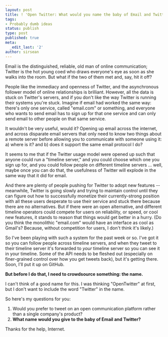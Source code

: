 ```yaml
---
layout: post
title: ! 'Open Twitter: What would you name the baby of Email and Twitter?'
tags:
- Probably dumb ideas
status: publish
type: post
published: true
meta:
  _edit_last: '2'
author: sirsean
---
```

Email is the distinguished, reliable, old man of online communication; Twitter is the hot young coed who draws everyone's eye as soon as she walks into the room. But what if the two of them met and, say, hit it off?

People like the immediacy and openness of Twitter, and the asynchronous follower model of online relationships is brilliant. However, all the data is stuck on Twitter's servers, and if you don't like the way Twitter is running their systems you're stuck. Imagine if email had worked the same way: there's only one service, called "email.com" or something, and everyone who wants to send email has to sign up for that one service and can only send email to other people on that same service.

It wouldn't be very useful, would it? Opening up email across the internet, and across disparate email servers that only need to know two things about a remote server before allowing you to communicate with someone using it: a) where is it? and b) does it support the same email protocol I do?

It seems to me that if the Twitter usage model were opened up such that anyone could run a "timeline server," and you could choose which one you sign up for, and you could follow people on different timeline servers ... well, maybe once you can do that, the usefulness of Twitter will explode in the same way that it did for email.

And there are plenty of people pushing for Twitter to adopt new features -- meanwhile, Twitter is going slowly and trying to maintain control until they can figure out how to successfully monetize their currently-strong position with all these users desperate to use their service and stuck there because there are no alternatives. But if there were an open alternative, and different timeline operators could compete for users on reliability, or speed, or cool new features, it stands to reason that things would get better in a hurry. (Do you think the monolithic "email.com" would have an interface as cool as Gmail's? Because, without competition for users, I don't think it's likely.)

So I've been playing with such a system for the past week or so. I've got it so you can follow people across timeline servers, and when they tweet to their timeline server it's forwarded to _your_ timeline server so you can see it in your timeline. Some of the API needs to be fleshed out (especially on finer-grained control over how you get tweets back), but it's getting there. Soon, I'll put it up on GitHub.

**But before I do that, I need to crowdsource something: the name.**

I can't think of a good name for this. I was thinking "OpenTwitter" at first, but I don't want to include the word "Twitter" in the name.

So here's my questions for you:

1. Would you prefer to tweet on an open communication platform rather than a single company's product?
2. **What name would you give to the baby of Email and Twitter?**

Thanks for the help, Internet.

